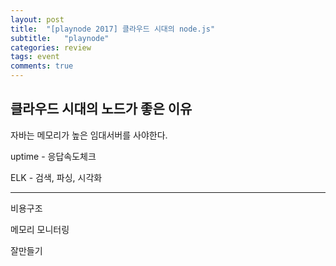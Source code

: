 ```yaml
---
layout: post
title:  "[playnode 2017] 클라우드 시대의 node.js"
subtitle:   "playnode"
categories: review
tags: event
comments: true
---
```


## 클라우드 시대의 노드가 좋은 이유

자바는 메모리가 높은 임대서버를 사야한다.

uptime - 응답속도체크

ELK - 검색, 파싱, 시각화

---

비용구조

메모리 모니터링

잘만들기